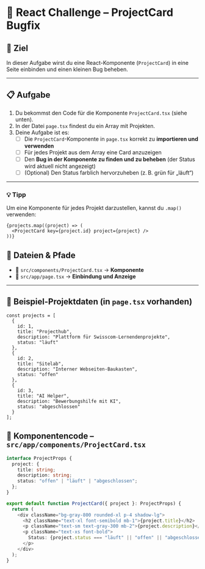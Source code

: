# 🚀 React Challenge – ProjectCard Bugfix

## 🎯 Ziel

In dieser Aufgabe wirst du eine React-Komponente (`ProjectCard`) in eine Seite einbinden und einen kleinen Bug beheben.

---

## 📋 Aufgabe

1. Du bekommst den Code für die Komponente `ProjectCard.tsx` (siehe unten).
2. In der Datei `page.tsx` findest du ein Array mit Projekten.
3. Deine Aufgabe ist es:
   - [ ] Die `ProjectCard`-Komponente in `page.tsx` korrekt zu **importieren und verwenden**
   - [ ] Für jedes Projekt aus dem Array eine Card anzuzeigen
   - [ ] Den **Bug in der Komponente zu finden und zu beheben** (der Status wird aktuell nicht angezeigt)
   - [ ] (Optional) Den Status farblich hervorzuheben (z. B. grün für „läuft“)

---
### 💡 Tipp

Um eine Komponente für jedes Projekt darzustellen, kannst du `.map()` verwenden:

```tsx
{projects.map((project) => (
  <ProjectCard key={project.id} project={project} />
))}
```

## 📂 Dateien & Pfade

- 📁 `src/components/ProjectCard.tsx` → **Komponente**
- 📄 `src/app/page.tsx` → **Einbindung und Anzeige**

---

## 🧱 Beispiel-Projektdaten (in `page.tsx` vorhanden)

```tsx
const projects = [
  {
    id: 1,
    title: "Projecthub",
    description: "Plattform für Swisscom-Lernendenprojekte",
    status: "läuft"
  },
  {
    id: 2,
    title: "Sitelab",
    description: "Interner Webseiten-Baukasten",
    status: "offen"
  },
  {
    id: 3,
    title: "AI Helper",
    description: "Bewerbungshilfe mit KI",
    status: "abgeschlossen"
  }
];
```

## 🔧 Komponentencode – `src/app/components/ProjectCard.tsx`

```ts
interface ProjectProps {
  project: {
    title: string;
    description: string;
    status: "offen" | "läuft" | "abgeschlossen";
  };
}

export default function ProjectCard({ project }: ProjectProps) {
  return (
    <div className="bg-gray-800 rounded-xl p-4 shadow-lg">
      <h2 className="text-xl font-semibold mb-1">{project.title}</h2>
      <p className="text-sm text-gray-300 mb-2">{project.description}</p>
      <p className="text-xs font-bold">
        Status: {project.status === "läuft" || "offen" || "abgeschlossen"}
      </p>
    </div>
  );
}
